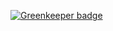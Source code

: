 

[![Greenkeeper badge](https://badges.greenkeeper.io/ellsclytn/minecraft-resource.svg)](https://greenkeeper.io/)